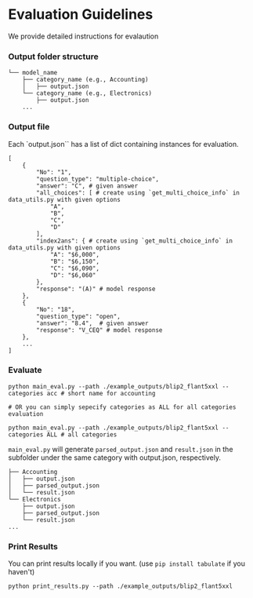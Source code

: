 # Evaluation Guidelines
We provide detailed instructions for evalaution
### Output folder structure

```
└── model_name
    ├── category_name (e.g., Accounting)
    │   ├── output.json
    └── category_name (e.g., Electronics)
        ├── output.json
    ...
```

### Output file
Each `output.json`` has a list of dict containing instances for evaluation.
```
[
    {
        "No": "1",
        "question_type": "multiple-choice",
        "answer": "C", # given answer
        "all_choices": [ # create using `get_multi_choice_info` in data_utils.py with given options
            "A",
            "B",
            "C",
            "D"
        ],
        "index2ans": { # create using `get_multi_choice_info` in data_utils.py with given options
            "A": "$6,000",
            "B": "$6,150",
            "C": "$6,090",
            "D": "$6,060"
        },
        "response": "(A)" # model response
    },
    {
        "No": "18",
        "question_type": "open",
        "answer": "8.4",  # given answer
        "response": "V_CEQ" # model response
    },
    ...
]
```

### Evaluate
```
python main_eval.py --path ./example_outputs/blip2_flant5xxl --categories acc # short name for accounting

# OR you can simply sepecify categories as ALL for all categories evaluation

python main_eval.py --path ./example_outputs/blip2_flant5xxl --categories ALL # all categories

```

`main_eval.py` will generate `parsed_output.json` and `result.json` in the subfolder under the same category with output.json, respectively.

```
├── Accounting
│   ├── output.json
│   ├── parsed_output.json
│   └── result.json
└── Electronics
    ├── output.json
    ├── parsed_output.json
    └── result.json
...
```

### Print Results
You can print results locally if you want. (use `pip install tabulate` if you haven't)
```
python print_results.py --path ./example_outputs/blip2_flant5xxl
```
